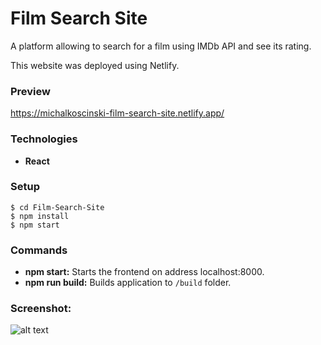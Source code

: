 # Film Search Site

A platform allowing to search for a film using IMDb API and see its rating.

This website was deployed using Netlify.

### Preview
https://michalkoscinski-film-search-site.netlify.app/

### Technologies
- **React**


### Setup
```
$ cd Film-Search-Site
$ npm install
$ npm start
```

### Commands
- **npm start:** Starts the frontend on address localhost:8000.
- **npm run build:** Builds application to `/build` folder.

### Screenshot:


![alt text](https://i.ibb.co/K97KWSV/films-searcher.png)

